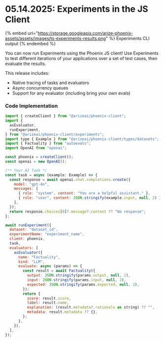 # 05.14.2025: Experiments in the JS Client

{% embed url="https://storage.googleapis.com/arize-phoenix-assets/assets/images/ts-experiments-results.png" %}
Experiments CLI output
{% endembed %}

You can now run Experiments using the Phoenix JS client! Use Experiments to test different iterations of your applications over a set of test cases, then evaluate the results.

This release includes:

* Native tracing of tasks and evaluators
* Async concurrency queues
* Support for any evaluator (including bring your own evals)

### Code Implementation

```javascript
import { createClient } from "@arizeai/phoenix-client";
import {
  asEvaluator,
  runExperiment,
} from "@arizeai/phoenix-client/experiments";
import type { Example } from "@arizeai/phoenix-client/types/datasets";
import { Factuality } from "autoevals";
import OpenAI from "openai";

const phoenix = createClient();
const openai = new OpenAI();

/** Your AI Task */
const task = async (example: Example) => {
  const response = await openai.chat.completions.create({
    model: "gpt-4o",
    messages: [
      { role: "system", content: "You are a helpful assistant." },
      { role: "user", content: JSON.stringify(example.input, null, 2) },
    ],
  });
  return response.choices[0]?.message?.content ?? "No response";
};

await runExperiment({
  dataset: "dataset_id",
  experimentName: "experiment_name",
  client: phoenix,
  task,
  evaluators: [
    asEvaluator({
      name: "Factuality",
      kind: "LLM",
      evaluate: async (params) => {
        const result = await Factuality({
          output: JSON.stringify(params.output, null, 2),
          input: JSON.stringify(params.input, null, 2),
          expected: JSON.stringify(params.expected, null, 2),
        });
        return {
          score: result.score,
          label: result.name,
          explanation: (result.metadata?.rationale as string) ?? "",
          metadata: result.metadata ?? {},
        };
      },
    }),
  ],
});
```

